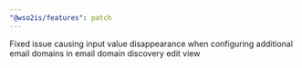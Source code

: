```yaml
---
"@wso2is/features": patch
---
```


Fixed issue causing input value disappearance when configuring additional email domains in email domain discovery edit view

